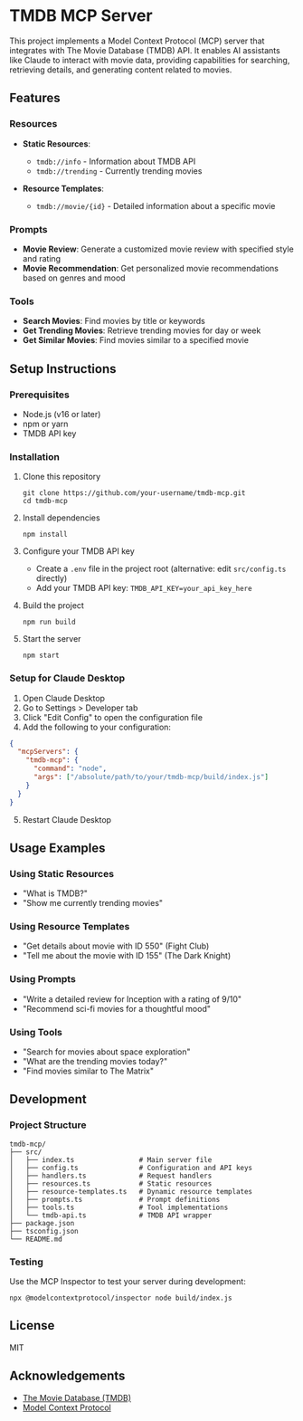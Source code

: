 # TMDB MCP Server

This project implements a Model Context Protocol (MCP) server that integrates with The Movie Database (TMDB) API. It enables AI assistants like Claude to interact with movie data, providing capabilities for searching, retrieving details, and generating content related to movies.

## Features

### Resources
- **Static Resources**:
  - `tmdb://info` - Information about TMDB API
  - `tmdb://trending` - Currently trending movies
  
- **Resource Templates**:
  - `tmdb://movie/{id}` - Detailed information about a specific movie

### Prompts
- **Movie Review**: Generate a customized movie review with specified style and rating
- **Movie Recommendation**: Get personalized movie recommendations based on genres and mood

### Tools
- **Search Movies**: Find movies by title or keywords
- **Get Trending Movies**: Retrieve trending movies for day or week
- **Get Similar Movies**: Find movies similar to a specified movie

## Setup Instructions

### Prerequisites
- Node.js (v16 or later)
- npm or yarn
- TMDB API key

### Installation

1. Clone this repository
   ```
   git clone https://github.com/your-username/tmdb-mcp.git
   cd tmdb-mcp
   ```

2. Install dependencies
   ```
   npm install
   ```

3. Configure your TMDB API key
   - Create a `.env` file in the project root (alternative: edit `src/config.ts` directly)
   - Add your TMDB API key: `TMDB_API_KEY=your_api_key_here`

4. Build the project
   ```
   npm run build
   ```

5. Start the server
   ```
   npm start
   ```

### Setup for Claude Desktop

1. Open Claude Desktop
2. Go to Settings > Developer tab
3. Click "Edit Config" to open the configuration file
4. Add the following to your configuration:

```json
{
  "mcpServers": {
    "tmdb-mcp": {
      "command": "node",
      "args": ["/absolute/path/to/your/tmdb-mcp/build/index.js"]
    }
  }
}
```

5. Restart Claude Desktop

## Usage Examples

### Using Static Resources

- "What is TMDB?"
- "Show me currently trending movies"

### Using Resource Templates

- "Get details about movie with ID 550" (Fight Club)
- "Tell me about the movie with ID 155" (The Dark Knight)

### Using Prompts

- "Write a detailed review for Inception with a rating of 9/10"
- "Recommend sci-fi movies for a thoughtful mood"

### Using Tools

- "Search for movies about space exploration"
- "What are the trending movies today?"
- "Find movies similar to The Matrix"

## Development

### Project Structure

```
tmdb-mcp/
├── src/
│   ├── index.ts                # Main server file
│   ├── config.ts               # Configuration and API keys
│   ├── handlers.ts             # Request handlers
│   ├── resources.ts            # Static resources
│   ├── resource-templates.ts   # Dynamic resource templates
│   ├── prompts.ts              # Prompt definitions
│   ├── tools.ts                # Tool implementations
│   └── tmdb-api.ts             # TMDB API wrapper
├── package.json
├── tsconfig.json
└── README.md
```

### Testing

Use the MCP Inspector to test your server during development:

```
npx @modelcontextprotocol/inspector node build/index.js
```

## License

MIT

## Acknowledgements

- [The Movie Database (TMDB)](https://www.themoviedb.org/)
- [Model Context Protocol](https://modelcontextprotocol.github.io/)